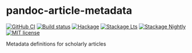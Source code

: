 # pandoc-article-metadata

[![GitHub CI][CI badge]](https://github.com/tarleb/pandoc-article-metadata/actions)
[![Build status][Travis badge]](https://travis-ci.com/tarleb/pandoc-article-metadata)
[![Hackage][Hackage badge]](https://hackage.haskell.org/package/pandoc-article-metadata)
[![Stackage Lts][Stackage Lts badge]](http://stackage.org/lts/package/pandoc-article-metadata)
[![Stackage Nightly][Stackage Nightly badge]](http://stackage.org/nightly/package/pandoc-article-metadata)
[![MIT license][License badge]](LICENSE)

[CI badge]: https://github.com/tarleb/pandoc-article-metadata/workflows/CI/badge.svg
[Travis badge]: https://img.shields.io/travis/tarleb/pandoc-article-metadata.svg?logo=travis
[Hackage badge]: https://img.shields.io/hackage/v/pandoc-article-metadata.svg?logo=haskell
[Stackage Lts badge]: http://stackage.org/package/pandoc-article-metadata/badge/lts
[Stackage Nightly badge]: http://stackage.org/package/pandoc-article-metadata/badge/nightly
[License badge]: https://img.shields.io/badge/license-MIT-blue.svg

Metadata definitions for scholarly articles

